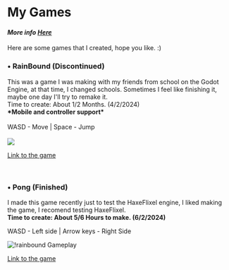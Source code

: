 # My Games
#### *More info [Here](https://rainbound.netlify.app)*
Here are some games that I created, hope you like. :) <br>

<h3>• <strong>RainBound (Discontinued)</strong></h3>
This was a game I was making with my friends from school on the Godot Engine, at that time, I changed schools. Sometimes I feel like finishing it, maybe one day I'll try to remake it.<br>
Time to create: About 1/2 Months. (4/2/2024)<br><strong>*Mobile and controller support*</strong><br>
<br>WASD - Move | Space - Jump<br><br>
<img src="https://media1.giphy.com/media/v1.Y2lkPTc5MGI3NjExY2cxdTVmbmJ0NGV4ZzQwbHc4dWk2MXM4eXkwNjM4aHlwbDZ2bDl1NCZlcD12MV9pbnRlcm5hbF9naWZfYnlfaWQmY3Q9Zw/WXldQzYmFZpSiuUAIK/giphy.gif">

[Link to the game](https://rainbound.netlify.app/rainbound)<br>

<br><h3>• <strong>Pong (Finished)</strong></h3>
<p>I made this game recently just to test the HaxeFlixel engine, I liked making the game, I recomend testing HaxeFlixel.<br>
<strong>Time to create: About 5/6 Hours to make. (6/2/2024)</strong>

WASD - Left side | Arrow keys - Right Side</p>

![!rainbound Gameplay](https://media.discordapp.net/attachments/1241501848926683198/1246895068892364962/frame.gif?ex=665e0d06&is=665cbb86&hm=f40dd3bf66ca7598b4a33843148040fb7f1214cef6c35fe7be61d43b37a61598&=&width=480&height=270)

[Link to the game](https://rainbound.netlify.app/pong)

